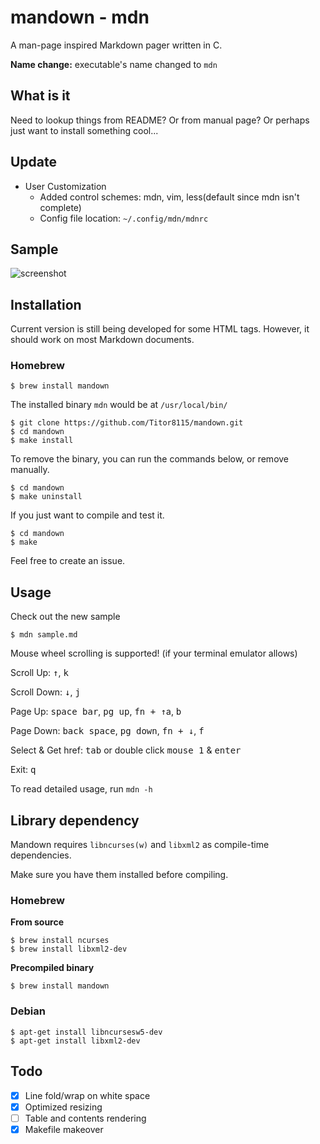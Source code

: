 # mandown - mdn

A man-page inspired Markdown pager written in C.

**Name change:** executable's name changed to `mdn`

## What is it

Need to lookup things from README? Or from manual page? Or perhaps just want to install something cool...

## Update

- User Customization
  - Added control schemes: mdn, vim, less(default since mdn isn't complete)
  - Config file location: `~/.config/mdn/mdnrc`

## Sample

![screenshot](./screenshot.png)

## Installation

Current version is still being developed for some HTML tags. However, it should work on most Markdown documents.

### Homebrew
```
$ brew install mandown
```

The installed binary `mdn` would be at `/usr/local/bin/`

```shell
$ git clone https://github.com/Titor8115/mandown.git
$ cd mandown
$ make install
```

To remove the binary, you can run the commands below, or remove manually.

```shell
$ cd mandown
$ make uninstall
```

If you just want to compile and test it.

```shell
$ cd mandown
$ make
```

Feel free to create an issue.

## Usage

Check out the new sample

```shell
$ mdn sample.md
```

Mouse wheel scrolling is supported! (if your terminal emulator allows)

Scroll Up: <kbd>↑</kbd>, <kbd>k</kbd>

Scroll Down: <kbd>↓</kbd>, <kbd>j</kbd>

Page Up: <kbd>space bar</kbd>,  <kbd>pg up</kbd>, <kbd>fn + ↑</kbd>a, <kbd>b</kbd>

Page Down:  <kbd>back space</kbd>,  <kbd>pg down</kbd>, <kbd>fn + ↓</kbd>, <kbd>f</kbd>

Select & Get href: <kbd>tab</kbd> or double click <kbd>mouse 1</kbd> & <kbd>enter</kbd>

Exit: <kbd>q</kbd>

To read detailed usage, run `mdn -h`

## Library dependency

Mandown requires `libncurses(w)` and `libxml2` as compile-time dependencies.

Make sure you have them installed before compiling.

### Homebrew
**From source**

```shell
$ brew install ncurses
$ brew install libxml2-dev
```
**Precompiled binary**
```shell
$ brew install mandown
```


### Debian

```shell
$ apt-get install libncursesw5-dev
$ apt-get install libxml2-dev
```


## Todo

- [x] Line fold/wrap on white space
- [x] Optimized resizing
- [ ] Table and contents rendering
- [x] Makefile makeover
